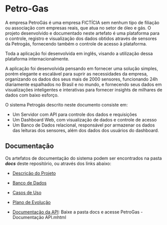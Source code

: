 # Petro-Gas

A empresa PetroGás é uma empresa FICTÍCIA sem nenhum tipo de filiação ou associação com empresas reais, que atua no setor de óleo e gás. O projeto desenvolvido e documentado neste artefato é uma plataforma para o controle, registro e visualização dos dados obtidos através de sensores da Petrogás, fornecendo também o controle de acesso à plataforma.

Toda a aplicação foi desenvolvida em inglês, visando a utilização dessa plataforma internacionalmente.

A aplicação foi desenvolvida pensando em fornecer uma solução simples, porém elegante e escalável para suprir as necessidades da empresa, organizando os dados dos seus mais de 2000 sensores, funcionando 24h diariamente espalhados no Brasil e no mundo, e fornecendo seus dados em visualizações inteligentes e interativas para fornecer insights de milhares de dados com baixo esforço.

O sistema Petrogás descrito neste documento consiste em:

- Um Servidor com API para controle dos dados e requisições
- Um Dashboard Web, com visualização de dados e controle de acesso
- Um Banco de Dados relacional, responsável por armazenar os dados das leituras dos sensores, além dos dados dos usuários do dashboard.


## Documentação
Os artefatos de documentação do sistema podem ser encontrados na pasta ***docs*** deste repositório, ou através dos links abaixo:

- [Descrição do Projeto](https://docs.google.com/document/d/1JLqnu38YePETuwhjGjtr4BnSS_fZYHBjBktRgWm1C9A/edit?usp=sharing)
- [Banco de Dados](https://docs.google.com/document/d/1lVZl2H6XBkGCe8V5b0x2xLFtnxUcKdlT0AcQHd_uHV0/edit?usp=sharing)
- [Casos de Uso](https://docs.google.com/document/d/1VB3xEc5WW03LV91zegY01Grq1rDnkRat_3YM_l07Muw/edit?usp=sharing)
- [Plano de Evolução](https://docs.google.com/document/d/1K_YMsSCWtjzGLo0VSDv8bzKVs18g1LfIRPT49SfNdP0/edit?usp=sharing)

- [Documentação da API](https://github.com/JsBatista/Petro-Gas/tree/master/docs):
  Baixe a pasta docs e acesse PetroGas - Documentação API.mhtml
